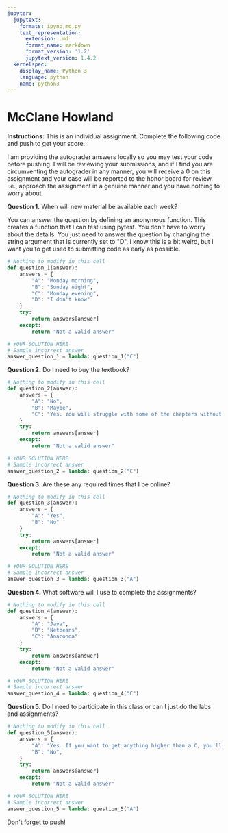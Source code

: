 ```yaml
---
jupyter:
  jupytext:
    formats: ipynb,md,py
    text_representation:
      extension: .md
      format_name: markdown
      format_version: '1.2'
      jupytext_version: 1.4.2
  kernelspec:
    display_name: Python 3
    language: python
    name: python3
---
```


# McClane Howland


**Instructions:** This is an individual assignment. Complete the following code and push to get your score.


I am providing the autograder answers locally so you may test your code before pushing. I will be reviewing your submissions, and if I find you are circumventing the autograder in any manner, you will receive a 0 on this assignment and your case will be reported to the honor board for review. i.e., approach the assignment in a genuine manner and you have nothing to worry about.






**Question 1.**
When will new material be available each week?


You can answer the question by defining an anonymous function. This creates a function that I can test using pytest. You don't have to worry about the details. You just need to answer the question by changing the string argument that is currently set to "D". I know this is a bit weird, but I want you to get used to submitting code as early as possible.

```python
# Nothing to modify in this cell
def question_1(answer):
    answers = {
        "A": "Monday morning",
        "B": "Sunday night",
        "C": "Monday evening",
        "D": "I don't know"
    }
    try:
        return answers[answer]
    except:
        return "Not a valid answer"
```

```python
# YOUR SOLUTION HERE
# Sample incorrect answer
answer_question_1 = lambda: question_1("C")
```

**Question 2.**
Do I need to buy the textbook?

```python
# Nothing to modify in this cell
def question_2(answer):
    answers = {
        "A": "No",
        "B": "Maybe",
        "C": "Yes. You will struggle with some of the chapters without the textbook",
    }
    try:
        return answers[answer]
    except:
        return "Not a valid answer"
```

```python
# YOUR SOLUTION HERE
# Sample incorrect answer
answer_question_2 = lambda: question_2("C")
```

**Question 3.**
Are these any required times that I be online?

```python
# Nothing to modify in this cell
def question_3(answer):
    answers = {
        "A": "Yes",
        "B": "No"
    }
    try:
        return answers[answer]
    except:
        return "Not a valid answer"
```

```python
# YOUR SOLUTION HERE
# Sample incorrect answer
answer_question_3 = lambda: question_3("A")
```

**Question 4.**
What software will I use to complete the assignments?

```python
# Nothing to modify in this cell
def question_4(answer):
    answers = {
        "A": "Java",
        "B": "Netbeans",
        "C": "Anaconda"
    }
    try:
        return answers[answer]
    except:
        return "Not a valid answer"
```

```python
# YOUR SOLUTION HERE
# Sample incorrect answer
answer_question_4 = lambda: question_4("C")
```

**Question 5.**
Do I need to participate in this class or can I just do the labs and assignments?

```python
# Nothing to modify in this cell
def question_5(answer):
    answers = {
        "A": "Yes. If you want to get anything higher than a C, you'll need to do more than the labs and assignments",
        "B": "No",
    }
    try:
        return answers[answer]
    except:
        return "Not a valid answer"
```

```python
# YOUR SOLUTION HERE
# Sample incorrect answer
answer_question_5 = lambda: question_5("A")
```

Don't forget to push!

